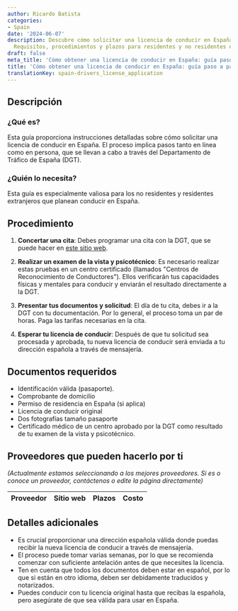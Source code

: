 ```yaml
---
author: Ricardo Batista
categories:
- Spain
date: '2024-06-07'
description: Descubre cómo solicitar una licencia de conducir en España, paso a paso.
  Requisitos, procedimientos y plazos para residentes y no residentes extranjeros.
draft: false
meta_title: 'Cómo obtener una licencia de conducir en España: guía paso a paso'
title: 'Cómo obtener una licencia de conducir en España: guía paso a paso'
translationKey: spain-drivers_license_application
---
```



## Descripción
### ¿Qué es?
Esta guía proporciona instrucciones detalladas sobre cómo solicitar una licencia de conducir en España. El proceso implica pasos tanto en línea como en persona, que se llevan a cabo a través del Departamento de Tráfico de España (DGT).

### ¿Quién lo necesita?
Esta guía es especialmente valiosa para los no residentes y residentes extranjeros que planean conducir en España.

## Procedimiento
1. **Concertar una cita**: Debes programar una cita con la DGT, que se puede hacer en [este sitio web](https://sedeapl.dgt.gob.es:7443/WEB_NCIT_CONSULTA/solicitarCita.faces).

2. **Realizar un examen de la vista y psicotécnico**: Es necesario realizar estas pruebas en un centro certificado (llamados "Centros de Reconocimiento de Conductores"). Ellos verificarán tus capacidades físicas y mentales para conducir y enviarán el resultado directamente a la DGT.

3. **Presentar tus documentos y solicitud**: El día de tu cita, debes ir a la DGT con tu documentación. Por lo general, el proceso toma un par de horas. Paga las tarifas necesarias en la cita.

4. **Esperar tu licencia de conducir**: Después de que tu solicitud sea procesada y aprobada, tu nueva licencia de conducir será enviada a tu dirección española a través de mensajería.

## Documentos requeridos
- Identificación válida (pasaporte).
- Comprobante de domicilio
- Permiso de residencia en España (si aplica)
- Licencia de conducir original
- Dos fotografías tamaño pasaporte
- Certificado médico de un centro aprobado por la DGT como resultado de tu examen de la vista y psicotécnico.

## Proveedores que pueden hacerlo por ti
_(Actualmente estamos seleccionando a los mejores proveedores. Si es o conoce un proveedor, contáctenos o edite la página directamente)_

| Proveedor | Sitio web | Plazos | Costo |
| --------------- | --------------- | :-------------: | :-------------: |

## Detalles adicionales
- Es crucial proporcionar una dirección española válida donde puedas recibir la nueva licencia de conducir a través de mensajería.
- El proceso puede tomar varias semanas, por lo que se recomienda comenzar con suficiente antelación antes de que necesites la licencia.
- Ten en cuenta que todos los documentos deben estar en español, por lo que si están en otro idioma, deben ser debidamente traducidos y notarizados.
- Puedes conducir con tu licencia original hasta que recibas la española, pero asegúrate de que sea válida para usar en España.